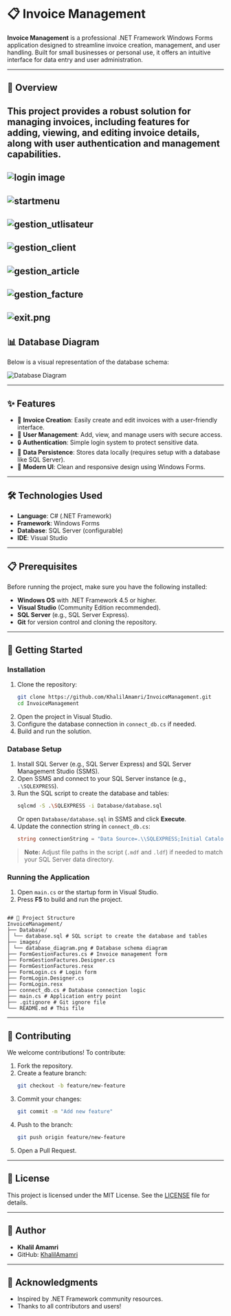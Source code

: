 # 📋 Invoice Management

**Invoice Management** is a professional .NET Framework Windows Forms application designed to streamline invoice creation, management, and user handling. Built for small businesses or personal use, it offers an intuitive interface for data entry and user administration.

---

## 🚀 Overview
This project provides a robust solution for managing invoices, including features for adding, viewing, and editing invoice details, along with user authentication and management capabilities.
---
![login image](images/login.png)
---
![startmenu](images/startmenu.png)
---
![gestion_utlisateur](images/gestion_utlisateur.png)
---
![gestion_client](images/gestion_client.png)
---
![gestion_article](images/gestion_article.png)
---
![gestion_facture](images/gestion_facture.png)
---
![exit.png](images/exit.png)
---

## 📊 Database Diagram
Below is a visual representation of the database schema:

![Database Diagram](images/database_diagram.png)

---

## ✨ Features
- 📝 **Invoice Creation**: Easily create and edit invoices with a user-friendly interface.  
- 👤 **User Management**: Add, view, and manage users with secure access.  
- 🔒 **Authentication**: Simple login system to protect sensitive data.  
- 💾 **Data Persistence**: Stores data locally (requires setup with a database like SQL Server).  
- 🎨 **Modern UI**: Clean and responsive design using Windows Forms.  

---

## 🛠️ Technologies Used
- **Language**: C# (.NET Framework)  
- **Framework**: Windows Forms  
- **Database**: SQL Server (configurable)  
- **IDE**: Visual Studio  

---

## 📋 Prerequisites
Before running the project, make sure you have the following installed:  

- **Windows OS** with .NET Framework 4.5 or higher.  
- **Visual Studio** (Community Edition recommended).  
- **SQL Server** (e.g., SQL Server Express).  
- **Git** for version control and cloning the repository.  

---

## 🚀 Getting Started

### Installation
1. Clone the repository:  
    ```bash
    git clone https://github.com/KhalilAmamri/InvoiceManagement.git
    cd InvoiceManagement
    ```
2. Open the project in Visual Studio.  
3. Configure the database connection in `connect_db.cs` if needed.  
4. Build and run the solution.  

### Database Setup
1. Install SQL Server (e.g., SQL Server Express) and SQL Server Management Studio (SSMS).  
2. Open SSMS and connect to your SQL Server instance (e.g., `.\SQLEXPRESS`).  
3. Run the SQL script to create the database and tables:  
    ```bash
    sqlcmd -S .\SQLEXPRESS -i Database/database.sql
    ```
   Or open `Database/database.sql` in SSMS and click **Execute**.  
4. Update the connection string in `connect_db.cs`:  
    ```csharp
    string connectionString = "Data Source=.\\SQLEXPRESS;Initial Catalog=DB_GestionFacture;Integrated Security=True";
    ```
> **Note:** Adjust file paths in the script (`.mdf` and `.ldf`) if needed to match your SQL Server data directory.  

### Running the Application
1. Open `main.cs` or the startup form in Visual Studio.  
2. Press **F5** to build and run the project.  

```

## 📂 Project Structure
InvoiceManagement/
├── Database/
│ └── database.sql # SQL script to create the database and tables
├── images/
│ └── database_diagram.png # Database schema diagram
├── FormGestionFactures.cs # Invoice management form
├── FormGestionFactures.Designer.cs
├── FormGestionFactures.resx
├── FormLogin.cs # Login form
├── FormLogin.Designer.cs
├── FormLogin.resx
├── connect_db.cs # Database connection logic
├── main.cs # Application entry point
├── .gitignore # Git ignore file
└── README.md # This file

```
---

## 🤝 Contributing
We welcome contributions! To contribute:

1. Fork the repository.  
2. Create a feature branch:  
    ```bash
    git checkout -b feature/new-feature
    ```
3. Commit your changes:  
    ```bash
    git commit -m "Add new feature"
    ```
4. Push to the branch:  
    ```bash
    git push origin feature/new-feature
    ```
5. Open a Pull Request.  

---

## 📄 License
This project is licensed under the MIT License. See the [LICENSE](LICENSE) file for details.  

---

## 👤 Author
- **Khalil Amamri**  
- GitHub: [KhalilAmamri](https://github.com/KhalilAmamri)  

---

## 🙌 Acknowledgments
- Inspired by .NET Framework community resources.  
- Thanks to all contributors and users!


